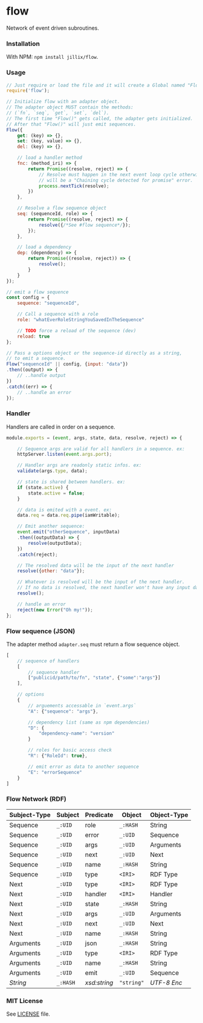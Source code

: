 # flow
Network of event driven subroutines.

### Installation
With NPM: `npm install jillix/flow`.

### Usage
```js
// Just require or load the file and it will create a Global named "Flow".
require('flow');

// Initialize flow with an adapter object.
// The adapter object MUST contain the methods:
// (`fn`, `seq`, `get`, `set`, `del`).
// The first time "Flow()" gets called, the adapter gets initialized.
// After that "Flow()" will just emit sequences.
Flow({
    get: (key) => {},
    set: (key, value) => {},
    del: (key) => {},

    // load a handler method
    fnc: (method_iri) => {
        return Promise((resolve, reject) => {
            // Resolve must happen in the next event loop cycle otherwise there
            // will be a "Chaining cycle detected for promise" error.
            process.nextTick(resolve);
        })
    },

    // Resolve a flow sequence object
    seq: (sequenceId, role) => {
        return Promise((resolve, reject) => {
            resolve({/*See #flow sequence*/});
        });
    },

    // load a dependency
    dep: (dependency) => {
        return Promise((resolve, reject)) => {
            resolve();
        }
    }
});

// emit a flow sequence
const config = {
    sequence: "sequenceId",

    // Call a sequence with a role
    role: "whatEverRoleStringYouSavedInTheSequence"

    // TODO force a reload of the sequence (dev)
    reload: true
};

// Pass a options object or the sequence-id directly as a string,
// to emit a sequence.
Flow("sequenceId" || config, {input: "data"})
.then((output) => {
    // ..handle output
})
.catch((err) => {
    // ..handle an error
});
```
### Handler
Handlers are called in order on a sequence.
```js
module.exports = (event, args, state, data, resolve, reject) => {

    // Sequence args are valid for all handlers in a sequence. ex:
    httpServer.listen(event.args.port);

    // Handler args are readonly static infos. ex:
    validate(args.type, data);

    // state is shared between handlers. ex:
    if (state.active) {
        state.active = false;
    }

    // data is emited with a event. ex:
    data.req = data.req.pipe(iamWritable);

    // Emit another sequence:
    event.emit("otherSequence", inputData)
    .then((outputData) => {
        resolve(outputData);
    })
    .catch(reject);

    // The resolved data will be the input of the next handler
    resolve({other: "data"});

    // Whatever is resolved will be the input of the next handler.
    // If no data is resolved, the next handler won't have any input data
    resolve();

    // handle an error
    reject(new Error("Oh my!"));
};
```
### Flow sequence (JSON)
The adapter method `adapter.seq` must return a flow sequence object.
```js
[
    // sequence of handlers
    [
        // sequence handler
        ["publicid/path/to/fn", "state", {"some":"args"}]
    ],

    // options
    {
        // arguements accessable in `event.args`
        "A": {"sequence": "args"},

        // dependency list (same as npm dependencies)
        "D": {
            "dependency-name": "version"
        }

        // roles for basic access check
        "R": {"RoleId": true},

        // emit error as data to another sequence
        "E": "errorSequence"
    }
]
```
### Flow Network (RDF)
| Subject-Type  | Subject  | Predicate      | Object     | Object-Type |
| ------------- | -------- | -------------- | -----------| ----------- |
| Sequence      | `_:UID`  | role           | `_:HASH`   | String      |
| Sequence      | `_:UID`  | error          | `_:UID`    | Sequence    |
| Sequence      | `_:UID`  | args           | `_:UID`    | Arguments   |
| Sequence      | `_:UID`  | next           | `_:UID`    | Next        |
| Sequence      | `_:UID`  | name           | `_:HASH`   | String      |
| Sequence      | `_:UID`  | type           | `<IRI>`    | RDF Type    |
| Next          | `_:UID`  | type           | `<IRI>`    | RDF Type    |
| Next          | `_:UID`  | handler        | `<IRI>`    | Handler     |
| Next          | `_:UID`  | state          | `_:HASH`   | String      |
| Next          | `_:UID`  | args           | `_:UID`    | Arguments   |
| Next          | `_:UID`  | next           | `_:UID`    | Next        |
| Next          | `_:UID`  | name           | `_:HASH`   | String      |
| Arguments     | `_:UID`  | json           | `_:HASH`   | String      |
| Arguments     | `_:UID`  | type           | `<IRI>`    | RDF Type    |
| Arguments     | `_:UID`  | name           | `_:HASH`   | String      |
| Arguments     | `_:UID`  | emit           | `_:UID`    | Sequence    |
| *String*      | `_:HASH` | *xsd:string*   | `"string"` | *UTF-8 Enc* |
### MIT License
See [LICENSE](https://github.com/jillix/flow/blob/master/LICENSE) file.
